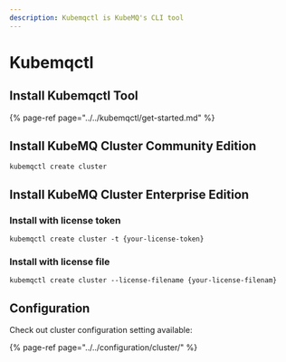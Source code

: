 ```yaml
---
description: Kubemqctl is KubeMQ's CLI tool
---
```


# Kubemqctl

## Install Kubemqctl Tool

{% page-ref page="../../kubemqctl/get-started.md" %}

## Install KubeMQ Cluster Community Edition

```text
kubemqctl create cluster
```

## Install KubeMQ Cluster Enterprise Edition

### Install with license token

```text
kubemqctl create cluster -t {your-license-token}
```

### Install with license file

```text
kubemqctl create cluster --license-filename {your-license-filenam}
```

## Configuration

Check out cluster configuration setting available:

{% page-ref page="../../configuration/cluster/" %}



